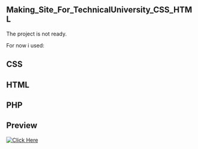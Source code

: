 ## Making_Site_For_TechnicalUniversity_CSS_HTML

The project is not ready.

For now i used:

## CSS

## HTML

## PHP

## Preview
[<img alt="Click Here" src ="https://user-images.githubusercontent.com/109627707/192855638-195672e6-8464-4eda-ac39-711f7f571b24.png" />](https://replit.com/@Stan15321/Site#style.css)
